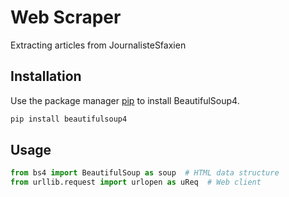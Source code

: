 # Web Scraper

Extracting articles from JournalisteSfaxien

## Installation

Use the package manager [pip](https://pip.pypa.io/en/stable/) to install BeautifulSoup4.

```bash
pip install beautifulsoup4
```

## Usage

```python
from bs4 import BeautifulSoup as soup  # HTML data structure
from urllib.request import urlopen as uReq  # Web client
```
